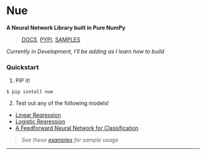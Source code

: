 # Nue

**A Neural Network Library built in Pure NumPy**

> [DOCS](https://vxnuaj.github.io/nue/), [PYPI](https://pypi.org/project/nue/), [SAMPLES](https://vxnuaj.github.io/nue/examples.html)

_Currently in Development, I'll be adding as I learn how to build_

### Quickstart

1. PIP it!

```
$ pip isntall nue
```

2. Test out any of the following models!

- [Linear Regression](https://vxnuaj.github.io/nue/models.html#models-linreg)
- [Logistic Regression](https://vxnuaj.github.io/nue/models.html#models-logreg)
- [A Feedforward Neural Network for Classification](https://vxnuaj.github.io/nue/models.html#models-nn)


>_See these [examples](https://vxnuaj.github.io/nue/examples.html) for sample usage_


---
